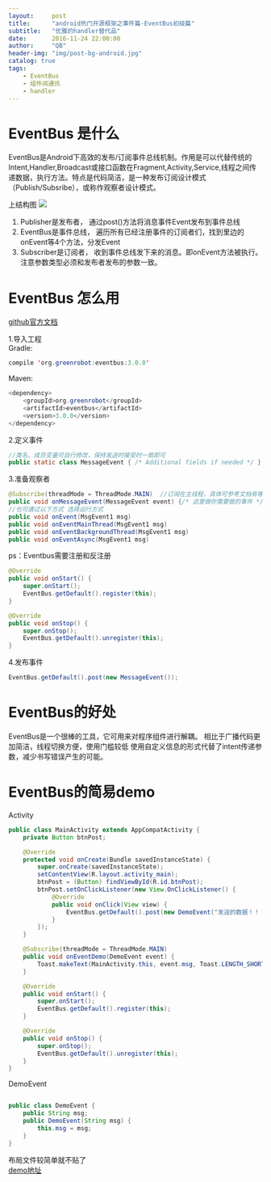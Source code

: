 ```yaml
---
layout:     post
title:      "android热门开源框架之事件篇-EventBus初级篇"
subtitle:   "优雅的handler替代品"
date:       2016-11-24 22:00:00
author:     "QB"
header-img: "img/post-bg-android.jpg"
catalog: true
tags:
    - EventBus
    - 组件间通讯
    - handler
---
```


#  EventBus 是什么
EventBus是Android下高效的发布/订阅事件总线机制。作用是可以代替传统的Intent,Handler,Broadcast或接口函数在Fragment,Activity,Service,线程之间传递数据，执行方法。特点是代码简洁，是一种发布订阅设计模式（Publish/Subsribe），或称作观察者设计模式。
 
 上结构图
 ![](http://oh343spqg.bkt.clouddn.com/EventBus.png)
 
1. Publisher是发布者， 通过post()方法将消息事件Event发布到事件总线
2. EventBus是事件总线， 遍历所有已经注册事件的订阅者们，找到里边的onEvent等4个方法，分发Event
3. Subscriber是订阅者， 收到事件总线发下来的消息。即onEvent方法被执行。注意参数类型必须和发布者发布的参数一致。   

#  EventBus 怎么用
[github官方文档](https://github.com/greenrobot/EventBus)<br>

1.导入工程<br>
Gradle:
    
```  java
compile 'org.greenrobot:eventbus:3.0.0'
```

Maven:
    
```  java 
<dependency>
    <groupId>org.greenrobot</groupId>
    <artifactId>eventbus</artifactId>
    <version>3.0.0</version>
</dependency>
```

2.定义事件

```  java
//类名，成员变量可自行修改，保持发送时接受时一致即可
public static class MessageEvent { /* Additional fields if needed */ }
```

3.准备观察者

```  java
@Subscribe(threadMode = ThreadMode.MAIN)  //订阅在主线程，具体可参考文档有哪些方式
public void onMessageEvent(MessageEvent event) {/* 这里做你需要做的事件 */};
//也可通过以下方式 选择运行方式
public void onEvent(MsgEvent1 msg)
public void onEventMainThread(MsgEvent1 msg)
public void onEventBackgroundThread(MsgEvent1 msg)
public void onEventAsync(MsgEvent1 msg)
```

ps：Eventbus需要注册和反注册

```  java
@Override
public void onStart() {
    super.onStart();
    EventBus.getDefault().register(this);
}

@Override
public void onStop() {
    super.onStop();
    EventBus.getDefault().unregister(this);
}
```

 4.发布事件
 
```  java
EventBus.getDefault().post(new MessageEvent());
```

# EventBus的好处

EventBus是一个很棒的工具，它可用来对程序组件进行解耦。
相比于广播代码更加简洁，线程切换方便，使用门槛较低
使用自定义信息的形式代替了intent传递参数，减少书写错误产生的可能。

# EventBus的简易demo

Activity

```  java
public class MainActivity extends AppCompatActivity {
    private Button btnPost;

    @Override
    protected void onCreate(Bundle savedInstanceState) {
        super.onCreate(savedInstanceState);
        setContentView(R.layout.activity_main);
        btnPost = (Button) findViewById(R.id.btnPost);
        btnPost.setOnClickListener(new View.OnClickListener() {
            @Override
            public void onClick(View view) {
                EventBus.getDefault().post(new DemoEvent("发送的数据！！！"));
            }
        });
    }

    @Subscribe(threadMode = ThreadMode.MAIN)
    public void onEventDemo(DemoEvent event) {
        Toast.makeText(MainActivity.this, event.msg, Toast.LENGTH_SHORT).show();
    }

    @Override
    public void onStart() {
        super.onStart();
        EventBus.getDefault().register(this);
    }

    @Override
    public void onStop() {
        super.onStop();
        EventBus.getDefault().unregister(this);
    }
}

```

DemoEvent

```  java

public class DemoEvent {
    public String msg;
    public DemoEvent(String msg) {
        this.msg = msg;
    }
}

```

布局文件较简单就不贴了<br>
[demo地址](https://github.com/qianbin01/EventBusDemo)

